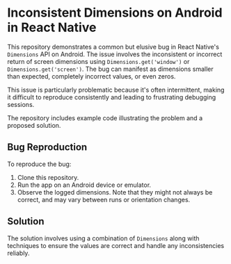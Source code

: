 # Inconsistent Dimensions on Android in React Native

This repository demonstrates a common but elusive bug in React Native's `Dimensions` API on Android.  The issue involves the inconsistent or incorrect return of screen dimensions using `Dimensions.get('window')` or `Dimensions.get('screen')`. The bug can manifest as dimensions smaller than expected, completely incorrect values, or even zeros.

This issue is particularly problematic because it's often intermittent, making it difficult to reproduce consistently and leading to frustrating debugging sessions.

The repository includes example code illustrating the problem and a proposed solution.

## Bug Reproduction

To reproduce the bug:

1. Clone this repository.
2. Run the app on an Android device or emulator.
3. Observe the logged dimensions.  Note that they might not always be correct, and may vary between runs or orientation changes. 

## Solution

The solution involves using a combination of `Dimensions` along with techniques to ensure the values are correct and handle any inconsistencies reliably.